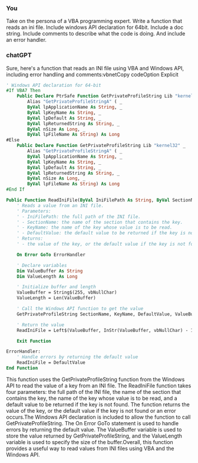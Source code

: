 ### You
Take on the persona of a VBA programming expert.  Write a function that reads an ini file. Include windows API declaration for 64bit. Include a doc string. Include comments to describe what the code is doing. And include an error handler.

### chatGPT
Sure, here's a function that reads an INI file using VBA and Windows API, including error handling and comments:vbnetCopy codeOption Explicit

```vb
' Windows API declaration for 64-bit
#If VBA7 Then
    Public Declare PtrSafe Function GetPrivateProfileString Lib "kernel32" _
        Alias "GetPrivateProfileStringA" ( _
        ByVal lpApplicationName As String, _
        ByVal lpKeyName As String, _
        ByVal lpDefault As String, _
        ByVal lpReturnedString As String, _
        ByVal nSize As Long, _
        ByVal lpFileName As String) As Long
#Else
    Public Declare Function GetPrivateProfileString Lib "kernel32" _
        Alias "GetPrivateProfileStringA" ( _
        ByVal lpApplicationName As String, _
        ByVal lpKeyName As String, _
        ByVal lpDefault As String, _
        ByVal lpReturnedString As String, _
        ByVal nSize As Long, _
        ByVal lpFileName As String) As Long
#End If

Public Function ReadIniFile(ByVal IniFilePath As String, ByVal SectionName As String, ByVal KeyName As String, ByVal DefaultValue As String) As String
    ' Reads a value from an INI file.
    ' Parameters:
    ' - IniFilePath: the full path of the INI file.
    ' - SectionName: the name of the section that contains the key.
    ' - KeyName: the name of the key whose value is to be read.
    ' - DefaultValue: the default value to be returned if the key is not found.
    ' Returns:
    ' - the value of the key, or the default value if the key is not found or an error occurs.

    On Error GoTo ErrorHandler

    ' Declare variables
    Dim ValueBuffer As String
    Dim ValueLength As Long

    ' Initialize buffer and length
    ValueBuffer = String$(255, vbNullChar)
    ValueLength = Len(ValueBuffer)

    ' Call the Windows API function to get the value
    GetPrivateProfileString SectionName, KeyName, DefaultValue, ValueBuffer, ValueLength, IniFilePath

    ' Return the value
    ReadIniFile = Left$(ValueBuffer, InStr(ValueBuffer, vbNullChar) - 1)

    Exit Function

ErrorHandler:
    ' Handle errors by returning the default value
    ReadIniFile = DefaultValue
End Function
```

This function uses the GetPrivateProfileString function from the Windows API to read the value of a key from an INI file. The ReadIniFile function takes four parameters: the full path of the INI file, the name of the section that contains the key, the name of the key whose value is to be read, and a default value to be returned if the key is not found. The function returns the value of the key, or the default value if the key is not found or an error occurs.The Windows API declaration is included to allow the function to call GetPrivateProfileString. The On Error GoTo statement is used to handle errors by returning the default value. The ValueBuffer variable is used to store the value returned by GetPrivateProfileString, and the ValueLength variable is used to specify the size of the buffer.Overall, this function provides a useful way to read values from INI files using VBA and the Windows API.

